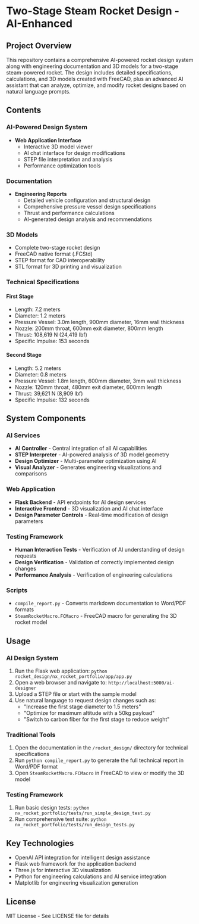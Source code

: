 # Two-Stage Steam Rocket Design - AI-Enhanced

## Project Overview
This repository contains a comprehensive AI-powered rocket design system along with engineering documentation and 3D models for a two-stage steam-powered rocket. The design includes detailed specifications, calculations, and 3D models created with FreeCAD, plus an advanced AI assistant that can analyze, optimize, and modify rocket designs based on natural language prompts.


## Contents

### AI-Powered Design System
- **Web Application Interface**
  - Interactive 3D model viewer
  - AI chat interface for design modifications
  - STEP file interpretation and analysis
  - Performance optimization tools


### Documentation

- **Engineering Reports**
  - Detailed vehicle configuration and structural design
  - Comprehensive pressure vessel design specifications
  - Thrust and performance calculations
  - AI-generated design analysis and recommendations


### 3D Models

- Complete two-stage rocket design
- FreeCAD native format (.FCStd)
- STEP format for CAD interoperability
- STL format for 3D printing and visualization

### Technical Specifications

#### First Stage

- Length: 7.2 meters
- Diameter: 1.2 meters
- Pressure Vessel: 3.0m length, 900mm diameter, 16mm wall thickness
- Nozzle: 200mm throat, 600mm exit diameter, 800mm length
- Thrust: 108,619 N (24,419 lbf)
- Specific Impulse: 153 seconds


#### Second Stage

- Length: 5.2 meters
- Diameter: 0.8 meters
- Pressure Vessel: 1.8m length, 600mm diameter, 3mm wall thickness
- Nozzle: 120mm throat, 480mm exit diameter, 600mm length
- Thrust: 39,621 N (8,909 lbf)
- Specific Impulse: 132 seconds


## System Components

### AI Services
- **AI Controller** - Central integration of all AI capabilities
- **STEP Interpreter** - AI-powered analysis of 3D model geometry
- **Design Optimizer** - Multi-parameter optimization using AI
- **Visual Analyzer** - Generates engineering visualizations and comparisons


### Web Application

- **Flask Backend** - API endpoints for AI design services
- **Interactive Frontend** - 3D visualization and AI chat interface
- **Design Parameter Controls** - Real-time modification of design parameters


### Testing Framework

- **Human Interaction Tests** - Verification of AI understanding of design requests
- **Design Verification** - Validation of correctly implemented design changes
- **Performance Analysis** - Verification of engineering calculations


### Scripts

- `compile_report.py` - Converts markdown documentation to Word/PDF formats
- `SteamRocketMacro.FCMacro` - FreeCAD macro for generating the 3D rocket model


## Usage

### AI Design System
1. Run the Flask web application: `python rocket_design/nx_rocket_portfolio/app/app.py`
2. Open a web browser and navigate to: `http://localhost:5000/ai-designer`
3. Upload a STEP file or start with the sample model
4. Use natural language to request design changes such as:
   - "Increase the first stage diameter to 1.5 meters"
   - "Optimize for maximum altitude with a 50kg payload"
   - "Switch to carbon fiber for the first stage to reduce weight"


### Traditional Tools

1. Open the documentation in the `/rocket_design/` directory for technical specifications
2. Run `python compile_report.py` to generate the full technical report in Word/PDF format
3. Open `SteamRocketMacro.FCMacro` in FreeCAD to view or modify the 3D model


### Testing Framework

1. Run basic design tests: `python nx_rocket_portfolio/tests/run_simple_design_test.py`
2. Run comprehensive test suite: `python nx_rocket_portfolio/tests/run_design_tests.py`


## Key Technologies

- OpenAI API integration for intelligent design assistance
- Flask web framework for the application backend
- Three.js for interactive 3D visualization
- Python for engineering calculations and AI service integration
- Matplotlib for engineering visualization generation


## License

MIT License - See LICENSE file for details
